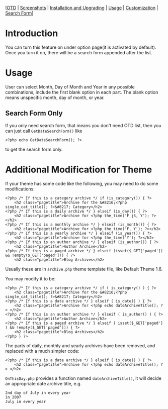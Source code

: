 [[OTD](http://code.google.com/p/llbbsc/wiki/OnThisDayWPPlugin) | [Screenshots](http://code.google.com/p/llbbsc/wiki/OnThisDayWPPluginScreenshots) | [Installation and Upgrading](http://code.google.com/p/llbbsc/wiki/OnThisDayWPPluginInstallationAndUpgrading) | [Usage](http://code.google.com/p/llbbsc/wiki/OnThisDayWPPluginUsage) | [Customization](http://code.google.com/p/llbbsc/wiki/OnThisDayWPPluginCustomization) | [Search Form](http://code.google.com/p/llbbsc/wiki/OnThisDayWPPluginSearchForm)]

# Introduction #

You can turn this feature on under option page(it is activated by default). Once you turn it on, there will be a search form appended after the list.

# Usage #

User can select Month, Day of Month and Year in any possible combinations, include the first blank option in each part. The blank option means unspecific month, day of month, or year.

## Search Form Only ##

If you only need search form, that means you don't need OTD list, then you can just call `GetDateSearchForm()` like
```
<?php echo GetDateSearchForm(); ?>
```
to get the search form only.

# Additional Modification for Theme #

If your theme has some code like the following, you may need to do some modifications:
```
<?php /* If this is a category archive */ if (is_category()) { ?>
    <h2 class="pagetitle">Archive for the &#8216;<?php single_cat_title(); ?>&#8217; Category</h2>
<?php /* If this is a daily archive */ } elseif (is_day()) { ?>
    <h2 class="pagetitle">Archive for <?php the_time('F jS, Y'); ?></h2>
<?php /* If this is a monthly archive */ } elseif (is_month()) { ?>
    <h2 class="pagetitle">Archive for <?php the_time('F, Y'); ?></h2>
<?php /* If this is a yearly archive */ } elseif (is_year()) { ?>
    <h2 class="pagetitle">Archive for <?php the_time('Y'); ?></h2>
<?php /* If this is an author archive */ } elseif (is_author()) { ?>
    <h2 class="pagetitle">Author Archive</h2>
<?php /* If this is a paged archive */ } elseif (isset($_GET['paged']) && !empty($_GET['paged'])) { ?>
    <h2 class="pagetitle">Blog Archives</h2>
```
Usually these are in `archive.php` theme template file, like Default Theme 1.6.

You may modify it to be:
```
<?php /* If this is a category archive */ if ( is_category() ) { ?>
    <h2 class="pagetitle">Archive for the &#8216;<?php single_cat_title(); ?>&#8217; Category</h2>
<?php /* If this is a date archive */ } elseif ( is_date() ) { ?>
    <h2 class="pagetitle">Archive for <?php echo dateArchiveTitle(); ?> </h2>
<?php /* If this is an author archive */ } elseif ( is_author() ) { ?>
    <h2 class="pagetitle">Author Archive</h2>
<?php /* If this is a paged archive */ } elseif ( isset($_GET['paged'] ) && !empty($_GET['paged'])) { ?>
    <h2 class="pagetitle">Blog Archives</h2>
<?php } ?>
```
The parts of daily, monthly and yearly archives have been removed, and replaced with a much simpler code:
```
<?php /* If this is a date archive */ } elseif ( is_date() ) { ?>
    <h2 class="pagetitle">Archive for <?php echo dateArchiveTitle(); ?> </h2>
```
`OnThisDay.php` provides a function named `dateArchiveTitle()`, it will decide an appropriate date archive title, e.g.
```
2nd day of July in every year
in 2007
July in every year 
```